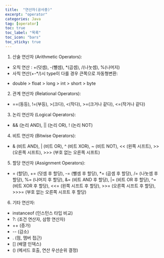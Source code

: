 ```yaml
---
title:  "연산자(공사중)"
excerpt: "operator"
categories: Java
tag: [operator]
toc: true
toc_label: "목록"
toc_icon: "bars"
toc_sticky: true
---
```


1. 산술 연산자 (Arithmetic Operators):
- 오칙 연산 : +(덧셈), -(뺄셈), *(곱셈), /(나눗셈), %(나머지)
- 사칙 연산(+-*/)시 type이 다를 경우 큰쪽으로 자동형변환:<br>
 + double > float > long > int > short > byte

2. 관계 연산자 (Relational Operators):
- ==(동등), !=(부등), >(크다), <(작다), >=(크거나 같다), <=(작거나 같다)

3. 논리 연산자 (Logical Operators):
- && (논리 AND), || (논리 OR), ! (논리 NOT)

4. 비트 연산자 (Bitwise Operators):
- & (비트 AND), | (비트 OR), ^ (비트 XOR), ~ (비트 NOT), << (왼쪽 시프트), >> (오른쪽 시프트), >>> (부호 없는 오른쪽 시프트)

5. 할당 연산자 (Assignment Operators):
- = (할당), += (덧셈 후 할당), -= (뺄셈 후 할당), *= (곱셈 후 할당), /= (나눗셈 후 할당), %= (나머지 후 할당), &= (비트 AND 후 할당), |= (비트 OR 후 할당), ^= (비트 XOR 후 할당), <<= (왼쪽 시프트 후 할당), >>= (오른쪽 시프트 후 할당), >>>= (부호 없는 오른쪽 시프트 후 할당)

6. 기타 연산자:
- instanceof (인스턴스 타입 비교)
- ?: (조건 연산자, 삼항 연산자)
- ++ (증가)
- -- (감소)
- . (점, 멤버 접근)
- [] (배열 인덱스)
- () (메서드 호출, 연산 우선순위 결정)
